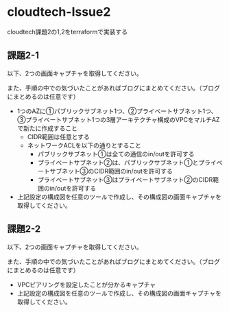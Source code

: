 # cloudtech-Issue2

cloudtech課題2の1,2をterraformで実装する

## 課題2-1

以下、2つの画面キャプチャを取得してください。

また、手順の中での気づいたことがあればブログにまとめてください。（ブログにまとめるのは任意です）

- 1つのAZに①パブリックサブネット1つ、②プライベートサブネット1つ、③プライベートサブネット1つの3層アーキテクチャ構成のVPCをマルチAZで新たに作成すること
  - CIDR範囲は任意とする
  - ネットワークACLを以下の通りとすること
    - パブリックサブネット①は全ての通信のin/outを許可する
    - プライベートサブネット②は、パブリックサブネット①とプライベートサブネット③のCIDR範囲のin/outを許可する
    - プライベートサブネット③はプライベートサブネット②のCIDR範囲のin/outを許可する
- 上記設定の構成図を任意のツールで作成し、その構成図の画面キャプチャを取得してください。

## 課題2-2

以下、2つの画面キャプチャを取得してください。

また、手順の中での気づいたことがあればブログにまとめてください。（ブログにまとめるのは任意です）

- VPCピアリングを設定したことが分かるキャプチャ
- 上記設定の構成図を任意のツールで作成し、その構成図の画面キャプチャを取得してください。

